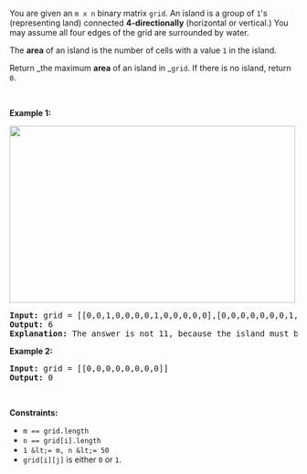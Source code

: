 You are given an `` m x n `` binary matrix `` grid ``. An island is a group of `` 1 ``'s (representing land) connected __4-directionally__ (horizontal or vertical.) You may assume all four edges of the grid are surrounded by water.

The __area__ of an island is the number of cells with a value `` 1 `` in the island.

Return _the maximum __area__ of an island in _`` grid ``. If there is no island, return `` 0 ``.

&nbsp;

__Example 1:__

<img alt="" src="https://assets.leetcode.com/uploads/2021/05/01/maxarea1-grid.jpg" style="width: 500px; height: 310px;"/>

<pre>
<strong>Input:</strong> grid = [[0,0,1,0,0,0,0,1,0,0,0,0,0],[0,0,0,0,0,0,0,1,1,1,0,0,0],[0,1,1,0,1,0,0,0,0,0,0,0,0],[0,1,0,0,1,1,0,0,1,0,1,0,0],[0,1,0,0,1,1,0,0,1,1,1,0,0],[0,0,0,0,0,0,0,0,0,0,1,0,0],[0,0,0,0,0,0,0,1,1,1,0,0,0],[0,0,0,0,0,0,0,1,1,0,0,0,0]]
<strong>Output:</strong> 6
<strong>Explanation:</strong> The answer is not 11, because the island must be connected 4-directionally.
</pre>

__Example 2:__

<pre>
<strong>Input:</strong> grid = [[0,0,0,0,0,0,0,0]]
<strong>Output:</strong> 0
</pre>

&nbsp;

__Constraints:__

*   `` m == grid.length ``
*   `` n == grid[i].length ``
*   `` 1 &lt;= m, n &lt;= 50 ``
*   `` grid[i][j] `` is either `` 0 `` or `` 1 ``.